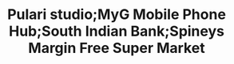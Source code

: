 ---
title: "Pulari studio;MyG Mobile Phone Hub;South Indian Bank;Spineys Margin Free Super Market"
url: /muthoor-kerala-thiruvalla-kerala/pulari-studio-myg-mobile-phone-hub-south-indian-bank-spineys-margin-free-super-market/
shop: supermarket
---